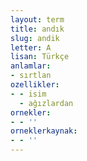 ```yaml
---
layout: term
title: andık
slug: andik
letter: A
lisan: Türkçe
anlamlar:
- sırtlan
ozellikler:
- - isim
  - ağızlardan
ornekler:
- - ''
orneklerkaynak:
- - ''
---
```

